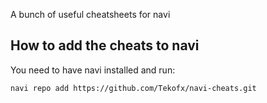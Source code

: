 A bunch of useful cheatsheets for navi

## How to add the cheats to navi
You need to have navi installed and run:

`navi repo add https://github.com/Tekofx/navi-cheats.git`
